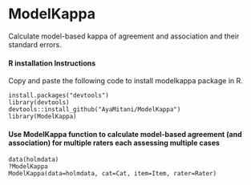 # ModelKappa
Calculate model-based kappa of agreement and association and their standard errors.

#### R installation Instructions
Copy and paste the following code to install modelkappa package in R.
```
install.packages("devtools")
library(devtools)
devtools::install_github("AyaMitani/ModelKappa")
library(ModelKappa)
```
#### Use ModelKappa function to calculate model-based agreement (and association) for multiple raters each assessing multiple cases
```
data(holmdata)
?ModelKappa 
ModelKappa(data=holmdata, cat=Cat, item=Item, rater=Rater)
```
